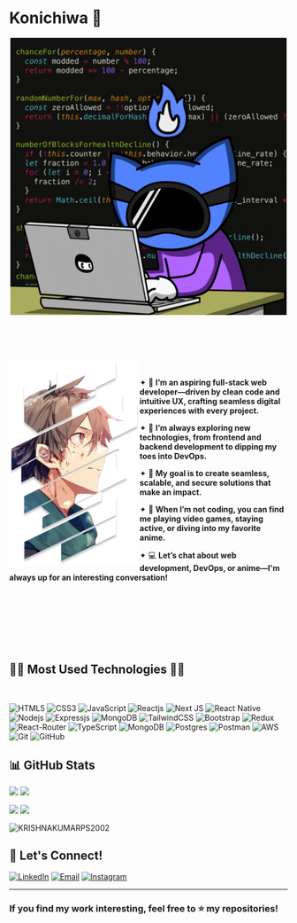 # Konichiwa 👋

<div align="center">
<img hight="100" width="500" alt="GIF" align="center" src="./assets/Code Hacking GIF by Pizza Ninjas.gif">
</div>

</br>
</br>
</br>

<br>

<div>
 <div>
  <img src="./assets/haruhiro.png" align="left">
  <p align="right">

&nbsp;

✦ 🔭 **I’m an aspiring full-stack web developer—driven by clean code and intuitive UX, crafting seamless digital experiences with every project.**

✦ 🌱 **I’m always exploring new technologies, from frontend and backend development to dipping my toes into DevOps.**

✦ 🎯 **My goal is to create seamless, scalable, and secure solutions that make an impact.**

✦ 💬 **When I’m not coding, you can find me playing video games, staying active, or diving into my favorite anime.**

✦ 💻 **Let’s chat about web development, DevOps, or anime—I'm always up for an interesting conversation!**

  </p>
 </div>
</div>

<br><br><br><br><br><br>

<h2 align="start">🧑‍💻 Most Used Technologies 🧑‍💻</h2>
<br>
<p align="center">
 
   ![HTML5](https://img.shields.io/badge/HTML5%20-%23E34F26.svg?style=for-the-badge&logo=html5&logoColor=white)
   ![CSS3](https://img.shields.io/badge/CSS%20-%231572B6.svg?style=for-the-badge&logo=css3&logoColor=white)
   ![JavaScript](https://img.shields.io/badge/JavaScript%20-%23F7DF1E.svg?style=for-the-badge&logo=javascript&logoColor=black)
   ![Reactjs](https://img.shields.io/badge/React-20232A?style=for-the-badge&logo=react&logoColor=61DAFB)
   ![Next JS](https://img.shields.io/badge/Next-black?style=for-the-badge&logo=next.js&logoColor=white)
   ![React Native](https://img.shields.io/badge/react_native-%2320232a.svg?style=for-the-badge&logo=react&logoColor=%2361DAFB)
   ![Nodejs](https://img.shields.io/badge/Node.js-43853D?style=for-the-badge&logo=node.js&logoColor=white)
   ![Expressjs](https://img.shields.io/badge/Express.js-404D59?style=for-the-badge)
   ![MongoDB](https://img.shields.io/badge/MongoDB-4EA94B?style=for-the-badge&logo=mongodb&logoColor=white)
   ![TailwindCSS](https://img.shields.io/badge/Tailwind_CSS-38B2AC?style=for-the-badge&logo=tailwind-css&logoColor=white)
   ![Bootstrap](https://img.shields.io/badge/Bootstrap-563D7C?style=for-the-badge&logo=bootstrap&logoColor=white)
   ![Redux](https://img.shields.io/badge/Redux-593D88?style=for-the-badge&logo=redux&logoColor=white)
   ![React-Router](https://img.shields.io/badge/React_Router-CA4245?style=for-the-badge&logo=react-router&logoColor=white)
   ![TypeScript](https://img.shields.io/badge/TypeScript-007ACC?style=for-the-badge&logo=typescript&logoColor=white)
   ![MongoDB](https://img.shields.io/badge/MongoDB-%234ea94b.svg?style=for-the-badge&logo=mongodb&logoColor=white)
   ![Postgres](https://img.shields.io/badge/postgres-%23316192.svg?style=for-the-badge&logo=postgresql&logoColor=white)
   ![Postman](https://img.shields.io/badge/Postman-FF6C37?style=for-the-badge&logo=postman&logoColor=white)
   ![AWS](https://img.shields.io/badge/Amazon_AWS-232F3E?style=for-the-badge&logo=amazon-aws&logoColor=white)
    ![Git](https://img.shields.io/badge/git-%23F05033.svg?style=for-the-badge&logo=git&logoColor=white)
    ![GitHub](https://img.shields.io/badge/github-%23121011.svg?style=for-the-badge&logo=github&logoColor=white)

</p>
<h2></h2>

## 📊 GitHub Stats

<div align="start">

![](http://github-profile-summary-cards.vercel.app/api/cards/profile-details?username=KRISHNAKUMARPS2002&theme=github_dark)
![](https://github-readme-streak-stats.herokuapp.com/?user=KRISHNAKUMARPS2002&theme=github_dark&hide_border=true)

![](http://github-profile-summary-cards.vercel.app/api/cards/stats?username=KRISHNAKUMARPS2002&theme=github_dark)
![](http://github-profile-summary-cards.vercel.app/api/cards/repos-per-language?username=KRISHNAKUMARPS2002&theme=github_dark)

<p align="start"> <img src="https://komarev.com/ghpvc/?username=KRISHNAKUMARPS2002&label=Profile%20views&color=ce9927&style=flat" alt="KRISHNAKUMARPS2002" /> </p>
</div>

## 🤝 Let's Connect!

<div align="start">

[![LinkedIn](https://img.shields.io/badge/LinkedIn-0077B5?style=for-the-badge&logo=linkedin&logoColor=white)](https://linkedin.com/in/krishnakumarps2002)
[![Email](https://img.shields.io/badge/Gmail-D14836?style=for-the-badge&logo=gmail&logoColor=white)](mailto:krishakumarps@gmail.com)
[![Instagram](https://img.shields.io/badge/Instagram-E4405F?style=for-the-badge&logo=instagram&logoColor=white)](https://www.instagram.com/_kr_x__sh)

</div>

---

<div align="start">

### If you find my work interesting, feel free to ⭐ my repositories!

</div>
